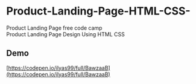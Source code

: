 # Product-Landing-Page-HTML-CSS-
Product Landing Page free code camp <br/>
Product Landing Page Design Using HTML CSS

## Demo
[https://codepen.io/ilyas99/full/BawzaaB](https://codepen.io/ilyas99/full/BawzaaB)

